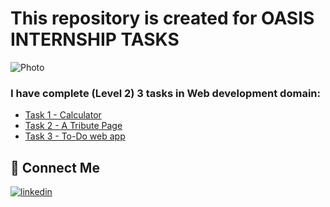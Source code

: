 # This repository is created for OASIS INTERNSHIP TASKS

![Photo](https://media-exp1.licdn.com/dms/image/C4E1BAQGNv4Xh82Q7lg/company-background_10000/0/1642593898924?e=2147483647&v=beta&t=nlXjYG5jvf9u0FxKT_dRQ04gBpC06hhONmac8548KYk)

### I have complete (Level 2) 3 tasks in Web development domain:
- [Task 1 - Calculator](https://github.com/Rishi9644/OIBGRIP/tree/main/Task%201%20Calculator)
- [Task 2 - A Tribute Page](https://github.com/Rishi9644/OIBGRIP/tree/main/Task%202%20Attribute)
- [Task 3 - To-Do web app](https://github.com/Rishi9644/OIBGRIP/tree/main/Task%203%20TO%20DO%20WEB%20App)


## 🔗 Connect Me
[![linkedin](https://img.shields.io/badge/linkedin-0A66C2?style=for-the-badge&logo=linkedin&logoColor=white)](https://www.linkedin.com/in/prashant-ranjan-singh-b9b6b9217/)
